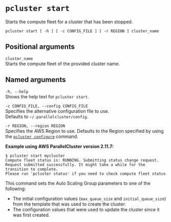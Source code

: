 # `pcluster start`<a name="pcluster.start"></a>

Starts the compute fleet for a cluster that has been stopped\.

```
pcluster start [ -h ] [ -c CONFIG_FILE ] [ -r REGION ] cluster_name
```

## Positional arguments<a name="pcluster.start.arg"></a>

`cluster_name`  
Starts the compute fleet of the provided cluster name\.

## Named arguments<a name="pcluster.start.namedarg"></a>

`-h, --help`  
Shows the help text for `pcluster start`\.

`-c CONFIG_FILE, --config CONFIG_FILE`  
Specifies the alternative configuration file to use\.  
Defaults to `~/.parallelcluster/config`\.

`-r REGION, --region REGION`  
Specifies the AWS Region to use\. Defaults to the Region specified by using the [`pcluster configure`](pcluster.configure.md) command\.

**Example using AWS ParallelCluster version 2\.11\.7:**

```
$ pcluster start mycluster
Compute fleet status is: RUNNING. Submitting status change request.
Request submitted successfully. It might take a while for the transition to complete.
Please run 'pcluster status' if you need to check compute fleet status
```

This command sets the Auto Scaling Group parameters to one of the following: 
+ The initial configuration values \(`max_queue_size` and `initial_queue_size`\) from the template that was used to create the cluster\.
+ The configuration values that were used to update the cluster since it was first created\.